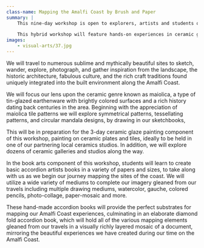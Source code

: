 ```yaml
---
class-name: Mapping the Amalfi Coast by Brush and Paper
summary: |
    This nine-day workshop is open to explorers, artists and students of art of any level, world travellers, and guests alike. 
 
    This hybrid workshop will feature hands-on experiences in ceramic glaze painting on tiles or plates and hand-made artists books, woven together by a love of the Italian ceramics tradition known as maiolica.
images:
    - visual-arts/37.jpg
---
```

We will travel to numerous sublime and mythically beautiful sites to sketch, wander, explore, photograph, and gather inspiration from the landscape, the historic architecture, fabulous culture, and the rich craft traditions found uniquely integrated into the built environment along the Amalfi Coast.
 
We will focus our lens upon the ceramic genre known as maiolica, a type of tin-glazed earthenware with brightly colored surfaces and a rich history dating back centuries in the area.  Beginning with the appreciation of maiolica tile patterns we will explore symmetrical patterns, tessellating patterns, and circular mandala designs, by drawing in our sketchbooks,
 
This will be in preparation for the 3-day ceramic glaze painting component of this workshop, painting on ceramic plates and tiles, ideally to be held in one of our partnering local ceramics studios. In addition, we will explore dozens of ceramic galleries and studios along the way.

In the book arts component of this workshop, students will learn to create basic accordion artists books in a variety of papers and sizes, to take along with us as we begin our journey mapping the sites of the coast.  We will utilize a wide variety of mediums to complete our imagery gleaned from our travels including multiple drawing mediums, watercolor, gauche, colored pencils, photo-collage, paper-mosaic and more.
 
These hand-made accordion books will provide the perfect substrates for mapping our Amalfi Coast experiences, culminating in an elaborate diamond fold accordion book, which will hold all of the various mapping elements gleaned from our travels in a visually richly layered mosaic of a document, mirroring the beautiful experiences we have created during our time on the Amalfi Coast.
